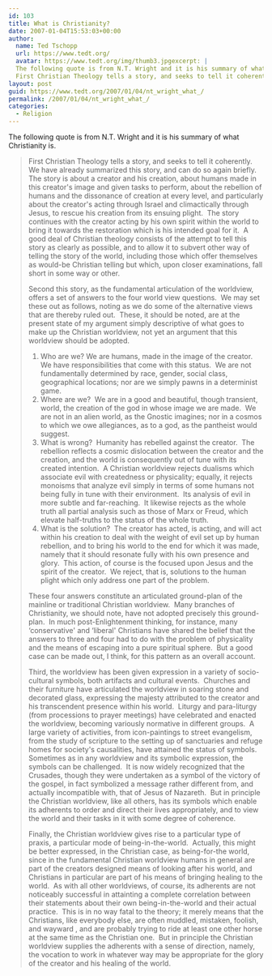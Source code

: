 ```yaml
---
id: 103
title: What is Christianity?
date: 2007-01-04T15:53:03+00:00
author:
  name: Ted Tschopp
  url: https://www.tedt.org/
  avatar: https://www.tedt.org/img/thumb3.jpgexcerpt: |
  The following quote is from N.T. Wright and it is his summary of what Christianity is.
  First Christian Theology tells a story, and seeks to tell it coherently. We have already summarized this st...
layout: post
guid: https://www.tedt.org/2007/01/04/nt_wright_what_/
permalink: /2007/01/04/nt_wright_what_/
categories:
  - Religion
---
```

The following quote is from N.T. Wright and it is his summary of what Christianity is.

> First Christian Theology tells a story, and seeks to tell it coherently.&nbsp; We have already summarized this story, and can do so again briefly.&nbsp; The story is about a creator and his creation, about humans made in this creator's image and given tasks to perform, about the rebellion of humans and the dissonance of creation at every level, and particularly about the creator's acting through Israel and climactically through Jesus, to rescue his creation from its ensuing plight.&nbsp; The story continues with the creator acting by his own spirit within the world to bring it towards the restoration which is his intended goal for it.&nbsp; A good deal of Christian theology consists of the attempt to tell this story as clearly as possible, and to allow it to subvert other way of telling the story of the world, including those which offer themselves as would-be Christian telling but which, upon closer examinations, fall short in some way or other.
> 
> Second this story, as the fundamental articulation of the worldview, offers a set of answers to the four world view questions.&nbsp; We may set these out as follows, noting as we do some of the alternative views that are thereby ruled out.&nbsp; These, it should be noted, are at the present state of my argument simply descriptive of what goes to make up the Christian worldview, not yet an argument that this worldview should be adopted.&nbsp;
> 
>   1. Who are we? We are humans, made in the image of the creator.&nbsp; We have responsibilities that come with this status.&nbsp; We are not fundamentally determined by race, gender, social class, geographical locations; nor are we simply pawns in a determinist game.
>   2. Where are we?&nbsp; We are in a good and beautiful, though transient, world, the creation of the god in whose image we are made.&nbsp; We are not in an alien world, as the Gnostic imagines; nor in a cosmos to which we owe allegiances, as to a god, as the pantheist would suggest.
>   3. What is wrong?&nbsp; Humanity has rebelled against the creator.&nbsp; The rebellion reflects a cosmic dislocation between the creator and the creation, and the world is consequently out of tune with its created intention.&nbsp; A Christian worldview rejects dualisms which associate evil with createdness or physicality; equally, it rejects monoisms that analyze evil simply in terms of some humans not being fully in tune with their environment.&nbsp; Its analysis of evil in more subtle and far-reaching.&nbsp; It likewise rejects as the whole truth all partial analysis such as those of Marx or Freud, which elevate half-truths to the status of the whole truth.
>   4. What is the solution?&nbsp; The creator has acted, is acting, and will act within his creation to deal with the weight of evil set up by human rebellion, and to bring his world to the end for which it was made, namely that it should resonate fully with his own presence and glory.&nbsp; This action, of course is the focused upon Jesus and the spirit of the creator.&nbsp; We reject, that is, solutions to the human plight which only address one part of the problem.&nbsp; 
> 
> These four answers constitute an articulated ground-plan of the mainline or traditional Christian worldview.&nbsp; Many branches of Christianity, we should note, have not adopted precisely this ground-plan.&nbsp; In much post-Enlightenment thinking, for instance, many &#8216;conservative' and &#8216;liberal' Christians have shared the belief that the answers to three and four had to do with the problem of physicality and the means of escaping into a pure spiritual sphere.&nbsp; But a good case can be made out, I think, for this pattern as an overall account.
> 
> Third, the worldview has been given expression in a variety of socio-cultural symbols, both artifacts and cultural events.&nbsp; Churches and their furniture have articulated the worldview in soaring stone and decorated glass, expressing the majesty attributed to the creator and his transcendent presence within his world.&nbsp; Liturgy and para-liturgy (from processions to prayer meetings) have celebrated and enacted the worldview, becoming variously normative in different groups.&nbsp; A large variety of activities, from icon-paintings to street evangelism, from the study of scripture to the setting up of sanctuaries and refuge homes for society's causalities, have attained the status of symbols.&nbsp; Sometimes as in any worldview and its symbolic expression, the symbols can be challenged.&nbsp; It is now widely recognized that the Crusades, though they were undertaken as a symbol of the victory of the gospel, in fact symbolized a message rather different from, and actually incompatible with, that of Jesus of Nazareth.&nbsp; But in principle the Christian worldview, like all others, has its symbols which enable its adherents to order and direct their lives appropriately, and to view the world and their tasks in it with some degree of coherence.&nbsp;
> 
> Finally, the Christian worldview gives rise to a particular type of praxis, a particular mode of being-in-the-world.&nbsp; Actually, this might be better expressed, in the Christian case, as being-for-the world, since in the fundamental Christian worldview humans in general are part of the creators designed means of looking after his world, and Christians in particular are part of his means of bringing healing to the world.&nbsp; As with all other worldviews, of course, its adherents are not noticeably successful in attainting a complete correlation between their statements about their own being-in-the-world and their actual practice.&nbsp; This is in no way fatal to the theory; it merely means that the Christians, like everybody else, are often muddled, mistaken, foolish, and wayward , and are probably trying to ride at least one other horse at the same time as the Christian one.&nbsp; But in principle the Christian worldview supplies the adherents with a sense of direction, namely, the vocation to work in whatever way may be appropriate for the glory of the creator and his healing of the world.&nbsp;